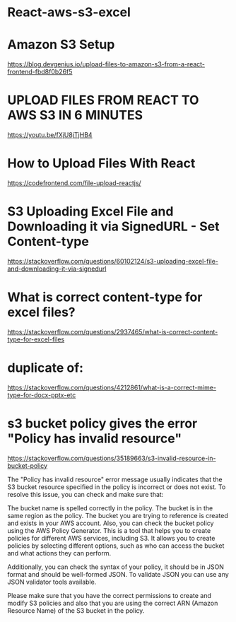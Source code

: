 # React-aws-s3-excel

# Amazon S3 Setup
https://blog.devgenius.io/upload-files-to-amazon-s3-from-a-react-frontend-fbd8f0b26f5

# UPLOAD FILES FROM REACT TO AWS S3 IN 6 MINUTES
https://youtu.be/fXjU8jTjHB4

# How to Upload Files With React
https://codefrontend.com/file-upload-reactjs/

# S3 Uploading Excel File and Downloading it via SignedURL - Set Content-type
https://stackoverflow.com/questions/60102124/s3-uploading-excel-file-and-downloading-it-via-signedurl

# What is correct content-type for excel files?
https://stackoverflow.com/questions/2937465/what-is-correct-content-type-for-excel-files
# duplicate of:
https://stackoverflow.com/questions/4212861/what-is-a-correct-mime-type-for-docx-pptx-etc

# s3 bucket policy gives the error "Policy has invalid resource"
https://stackoverflow.com/questions/35189663/s3-invalid-resource-in-bucket-policy

The "Policy has invalid resource" error message usually indicates that the S3 bucket resource specified in the policy is incorrect or does not exist.
To resolve this issue, you can check and make sure that:

The bucket name is spelled correctly in the policy. The bucket is in the same region as the policy. The bucket you are trying to reference is created and exists in your AWS account. Also, you can check the bucket policy using the AWS Policy Generator. This is a tool that helps you to create policies for different AWS services, including S3. It allows you to create policies by selecting different options, such as who can access the bucket and what actions they can perform.

Additionally, you can check the syntax of your policy, it should be in JSON format and should be well-formed JSON. To validate JSON you can use any JSON validator tools available.

Please make sure that you have the correct permissions to create and modify S3 policies and also that you are using the correct ARN (Amazon Resource Name) of the S3 bucket in the policy.
